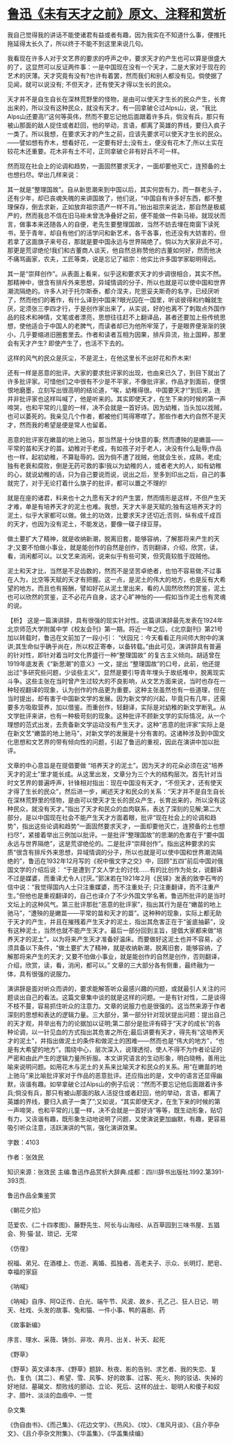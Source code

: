 # [鲁迅《未有天才之前》原文、注释和赏析](https://www.vrrw.net/wx/9506.html)

我自己觉得我的讲话不能使诸君有益或者有趣，因为我实在不知道什么事，便推托拖延得太长久了，所以终于不能不到这里来说几句。

我看现在许多人对于文艺界的要求的呼声之中，要求天才的产生也可以算是很盛大的了，这显然可以反证两件事：一是中国现在没有一个天才，二是大家对于现在的艺术的厌薄。天才究竟有没有?也许有着罢，然而我们和别人都没有见。倘使据了见闻，就可以说没有; 不但天才，还有使天才得以生长的民众。

天才并不是自生自长在深林荒野里的怪物，是由可以使天才生长的民众产生，长育出来的，所以没有这种民众，就没有天才。有一回拿破仑过Alps山，说，“我比Alps山还要高!”这何等英伟，然而不要忘记他后面跟着许多兵，倘没有兵，那只有被山那面的敌人捉住或者赶回，他的举动，言语，都离了英雄的界线，要归入疯子一类了。所以我想，在要求天才的产生之前，应该先要求可以使天才生长的民众。——譬如想有乔木，想看好花，一定要有好土;没有土，便没有花木了;所以土实在较花木还重要。花木非有土不可，正同拿破仑非有好兵不可一样。

然而现在社会上的论调和趋势，一面固然要求天才，一面却要他灭亡，连预备的土也想扫尽。举出几样来说：

其一就是“整理国故”。自从新思潮来到中国以后，其实何尝有力，而一群老头子，还有少年，却已丧魂失魄的来讲国故了，他们说，“中国自有许多好东西，都不整理保存，倒去求新，正如放弃祖宗遗产一样不肖。”抬出祖宗来说法，那自然是极威严的，然而我总不信在旧马褂未曾洗净叠好之前，便不能做一件新马褂。就现状而言，做事本来还随各人的自便，老先生要整理国故，当然不妨去埋在南窗下读死书，至于青年，却自有他们的活学问和新艺术，各干各事，也还没有大妨害的，但若拿了这面旗子来号召，那就是要中国永远与世界隔绝了。倘以为大家非此不可，那更是荒谬绝伦!我们和古董商人谈天，他自然总称赞他的古董如何好，然而他决不痛骂画家，农夫，工匠等类，说是忘记了祖宗：他实比许多国学家聪明得远。

其一是“崇拜创作”。从表面上看来，似乎这和要求天才的步调很相合，其实不然。那精神中，很含有排斥外来思想，异域情调的分子，所以也就是可以使中国和世界潮流隔绝的。许多人对于托尔斯泰，都介涅夫，陀思妥夫斯奇的名字，已经厌听了，然而他们的著作，有什么译到中国来?眼光囚在一国里，听谈彼得和约翰就生厌，定须张三李四才行，于是创作家出来了，从实说，好的也离不了刺取点外国作品的技术和神情，文笔或者漂亮，思想往往赶不上翻译品，甚者还要加上些传统思想，使他适合于中国人的老脾气，而读者却已为他所牢笼了，于是眼界便渐渐的狭小，几乎要缩进旧圈套里去。作者和读者互相为因果，排斥异流，抬上国粹，那里会有天才产生? 即使产生了，也活不下去的。

这样的风气的民众是灰尘，不是泥土，在他这里长不出好花和乔木来!

还有一样是恶意的批评。大家的要求批评家的出现，也由来已久了，到目下就出了许多批评家。可惜他们之中很有不少是不平家，不像批评家，作品才到面前，便恨恨地磨墨，立刻写出很高明的结论道，“唉，幼稚得很。中国要天才!”到后来，连并非批评家也这样叫喊了，他是听来的。其实即使天才，在生下来的时候的第一声啼哭，也和平常的儿童的一样，决不会就是一首好诗。因为幼稚，当头加以戕贼，也可以萎死的。我亲见几个作者，都被他们骂得寒噤了。那些作者大约自然不是天才，然而我的希望是便是常人也留着。

恶意的批评家在嫩苗的地上驰马，那当然是十分快意的事; 然而遭殃的是嫩苗——平常的苗和天才的苗。幼稚对于老成，有如孩子对于老人，决没有什么耻辱;作品也一样，起初幼稚，不算耻辱的。因为倘不遭了戕贼，他就会生长，成熟，老成;独有老衰和腐败，倒是无药可救的事!我以为幼稚的人，或者老大的人，如有幼稚的心，就说幼稚的话，只为自己要说而说，说出之后，至多到印出之后，自己的事就完了，对于无论打着什么旗子的批评，都可以置之不理的!

就是在座的诸君，料来也十之九愿有天才的产生罢，然而情形是这样，不但产生天才难，单是有培养天才的泥土也难。我想，天才大半是天赋的;独有这培养天才的泥土，似乎大家都可以做。做土的功效，比要求天才还切近;否则，纵有成千成百的天才，也因为没有泥土，不能发达，要像一碟子绿豆芽。

做土要扩大了精神，就是收纳新潮，脱离旧套，能够容纳，了解那将来产生的天才;又要不怕做小事业，就是能创作的自然是创作，否则翻译，介绍，欣赏，读，看，消闲都可以。以文艺来消闲，说来似乎有些可笑，但究竟较胜于戕贼他。

泥土和天才比，当然是不足齿数的，然而不是坚苦卓绝者，也怕不容易做;不过事在人为，比空等天赋的天才有把握。这一点，是泥土的伟大的地方，也是反有大希望的地方。而且也有报酬，譬如好花从泥土里出来，看的人固然欣然的赏鉴，泥土也可以欣然的赏鉴，正不必花卉自身，这才心旷神怡的——假如当作泥土也有灵魂的说。



【析】 这是一篇演讲辞，具有很强的现实针对性。这篇讲演辞最先发表在1924年北京师范大学附属中学《校友会刊》第一期。将近一年之后，《北京副刊》第21号加以转载时，鲁迅在文前加了一段小引： “伏园兄：今天看看正月间师大附中的演讲;其生命似乎确乎尚在，所以校正寄奉，以备转载。”由此可见，演讲辞具有普遍的针对性，即针对着当时文化界盛行一种“整理国故” 的复古主义倾向。胡适曾在1919年底发表《“新思潮”的意义》一文，提出 “整理国故”的口号，此前，他还提出过“多研究些问题，少谈些主义”，显然是要引导青年埋头于故纸堆中，脱离现实斗争。这些主张在当时曾产生过较大的不良影响，从文艺方面来说，当时也存在一种轻视翻译的现象，认为创作的作品更为重要。这种主张虽然也有一些道理，但在当时提出，却有害于中国新文学的发展。因为新文学的兴起，毕竟只有几年，还需要多方吸取营养，加以借鉴。而重创作，轻翻译，实际是对幼稚的新文学断乳。从文学批评来讲，也有一种极苛刻的现象。这种批评不顾新文学的实际情况，从一个理想的范式出发，去责备新文学运动没有产生天才。这种“恶意的批评家”实际上是在新文艺“嫩苗的地上驰马”，对新文学的发展是十分有害的。这诸种涉及到中国文化思想和文艺界的带有倾向性的问题，引起了鲁迅的重视，因此在演讲中加以批评。

文章的中心意旨是在提倡要做 “培养天才的泥土”。因为天才的花朵必须在这“培养天才的泥土”里才能长成。从这里出发，文章分为三个大的结构层次。首先针对当时文艺界的普遍呼声，针锋相对指出：现在中国没有天才，“不但天才，还有使天才得了生长的民众”，然后进一步，阐述天才和民众的关系：“天才并不是自生自长在深林荒野里的怪物，是由可以使天才生长的民众产生，长育出来的，所以没有这种民众，就没有天才。”指出了天才和民众的血肉联系，表达了深刻的见解;第二大部分，是以中国现在社会不能产生天才方面着眼，批评“现在社会上的论调和趋势”，指出这些论调和趋势“一面固然要求天才，一面却要他灭亡，连预备的土也想扫尽”，紧接着举出三例加以批评。一是批评“整理国故”的思潮的危害在于“要中国永远与世界隔绝”，这是荒谬绝伦的。二是批评“崇拜创作”。指出这种要求的实质“很含有排斥外来思想，异域情调的分子，所以也就是可以使中国和世界潮流隔绝的”，鲁迅在1932年12月写的《祝中俄文字之交》中，回顾“五四”前后中国对俄国文学的介绍后说： “于是遭到了文人学士的讨伐……有的比创作为处女，说翻译不过是媒婆，而重译尤令人讨厌。”郭沫若在1921年2月《民铎》发表的致李石岑的信中说：“我觉得国内人士只注重媒婆，而不注重处子; 只注重翻译，而不注重产生。”但他也是重视翻译的，自己也译介了不少外国文学名著。鲁迅所批评的是当时文坛上的这种风气。第三批评那批“恶意的批评家”，指出其行为是在“嫩苗的地上驰马”，“遭殃的是嫩苗——平常的苗和天才的苗”。这种种的现象，实际上都无助于天才的产生，并且在摧残着产生天才的泥土，指出其危害正在于“釜底抽薪”，没有这种泥土，当然也就不能产生天才。最后一部分回到主旨，提倡大家都来做“培养天才的泥土”，以为将来产生天才准备好温床。而要做好这泥土也并不容易，必须具备以下条件，“做土要扩大了精神，就是收纳新潮，脱离旧套，能够容纳，了解那将来产生的天才; 又要不怕做小事业，就是能创作的自然是创作，否则翻译，介绍，欣赏，读，看，消闲，都可以。” 文章的三大部分各有侧重，最终融为一体，具有很强的说服力。

演讲辞是面对听众而讲的，要求能解答听众最感兴趣的问题，或就最引人关注的问题谈出自己的看法。这篇文章集中谈的就是这样的问题。一是有针对性，二是谈得不枝不蔓，容易抓住听众的注意力。文章的说服力也是很强的。这当然来源于作者深刻的思想和表达的逻辑力量。三大部分，第一部分针对现状提出问题：提出自己的天才观，并举出有力的论据加以证明;第二部分是批评有碍于“天才的成长”的各种论调，以一针见血的方式指出其危害之所在;最后讲要有天才，得先有“这培养天才的泥土”，并指出做泥土的条件和做泥土的困难——然而也是“伟大的地方”，“也是有大希望的地方”。围绕中心，层次深入，说理透彻，使人不得不为作者论证的严密和由此产生的逻辑力量所折服。本文讲究语言的生动形象，明白晓畅，善用比喻来说明问题。如用花木与泥土的关系来比喻天才和民众的关系。用“在嫩苗的地上驰马”来比喻批评家对于作品的恶意批评。还应指出的是，文中的语言还显得幽默，诙谐有趣。如举拿破仑过Alps山的例子后说：“然而不要忘记他后面跟着许多兵;倘没有兵，那只有被山那面的敌人活捉住或者赶回，他的举动，言语，都离了英雄的界线，要归入疯子一类了”;又如说，“其实即使天才，在生下来的时候的第一声啼哭，也和平常的儿童一样，决不会就是一首好诗”等等，既生动形象，贴切有力，又诙谐有趣，既形象生动地说明了问题，又使演说更加幽默，有趣，更容易吸引听众注意，活跃演讲的气氛，强化演讲效果。

字数：4103

作者：张效民

知识来源：张效民 主编.鲁迅作品赏析大辞典.成都：四川辞书出版社.1992.第391-393页.

鲁迅作品全集鉴赏

《朝花夕拾》

范爱农、《二十四孝图》、藤野先生、阿长与山海经、从百草园到三味书屋、五猖会、狗·猫·鼠、琐记、无常

《仿徨》

祝福、弟兄、在酒楼上、伤逝、离婚、孤独者、高老夫子、示众、长明灯、肥皂、幸福的家庭

《呐喊》

《呐喊》自序、阿Q正传、白光、端午节、风波、故乡、孔乙己、狂人日记、明天、社戏、头发的故事、兔和猫、一件小事、鸭的喜剧、药

《故事新编》

序言、理水、采薇、铸剑、非攻、奔月、出关、补天、起死

《野草》

《野草》英文译本序、《野草》题辞、秋夜、影的告别、求乞者、我的失恋、复仇、复仇〔其二〕、希望、雪、风筝、好的故事、过客、死火、狗的驳诘、失掉的好地狱、墓碣文、颓败线的颤动、立论、死后、这样的战士、聪明人和傻子和奴才、腊叶、淡淡的血痕中、一觉

杂文集

《伪自由书》、《而己集》、《花边文学》、《热风》、《坟》、《准风月谈》、《且介亭杂文》、《且介亭杂文附集》、《华盖集》、《华盖集续编》

